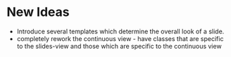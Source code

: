 New Ideas
=========
  
- Introduce several templates which determine the overall look of a slide.
- completely rework the continuous view - have classes that are specific to the slides-view and those which are specific to the continuous view

